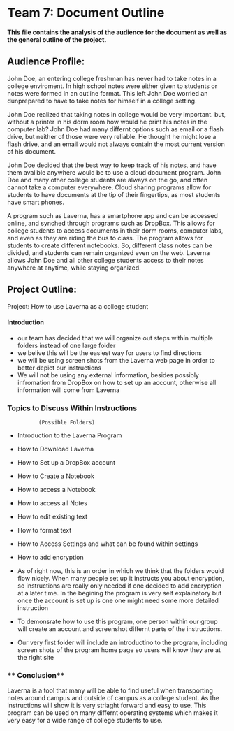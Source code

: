 # **Team 7: Document Outline**

**This file contains the analysis of the audience for the document as well as the general outline of the project.**

## **Audience Profile:**

John Doe, an entering college freshman has never had to take notes in a college enviroment. In high school notes were either given to students or notes were formed in an outline format. This left John Doe worried an dunprepared to have to take notes for himself in a college setting. 

John Doe realized that taking notes in college would be very important. but, without a printer in his dorm room how would he print his notes in the computer lab? John Doe had many differnt options such as email or a flash drive, but neither of those were very reliable. He thought he might lose a flash drive, and an email would not always contain the most current version of his document. 

John Doe decided that the best way to keep track of his notes, and have them avalible anywhere would be to use a cloud document program. John Doe and many other college students are always on the go, and often cannot take a computer everywhere. Cloud sharing programs allow for students to have documents at the tip of their fingertips, as most students have smart phones.

A program such as Laverna, has a smartphone app and can be accessed online, and synched through programs such as DropBox. This allows for college students to access documents in their dorm rooms, computer labs, and even as they are riding the bus to class. The program allows for students to create different notebooks. So, different class notes can be divided, and students can remain organized even on the web. Laverna allows John Doe and all other college students access to their notes anywhere at anytime, while staying organized. 

## **Project Outline:**

Project: How to use Laverna as a college student

#### **Introduction**
- our team has decided that we will organize out steps within multiple folders instead of one large folder
- we belive this will be the easiest way for users to find directions
- we will be using screen shots from the Laverna web page in order to better depict our instructions
- We will not be using any external information, besides possibly infromation from DropBox on how to set up an account, otherwise all information will come from Laverna

### **Topics to Discuss Within Instructions**
              (Possible Folders)
- Introduction to the Laverna Program
- How to Download Laverna
- How to Set up a DropBox account
- How to Create a Notebook
- How to access a Notebook
- How to access all Notes
- How to edit existing text
- How to format text
- How to Access Settings and what can be found within settings
- How to add encryption

- As of right now, this is an order in which we think that the folders would flow nicely. When many people set up it instructs you about encryption, so instructions are really only needed if one decided to add encryption at a later time. In the begining the program is very self explainatory but once the account is set up is one one might need some more detailed instruction
- To demonsrate how to use this program, one person within our group will create an account and screenshot differnt parts of the instructions. 
- Our very first folder will include an introductino to the program, including screen shots of the program home page so users will know they are at the right site

### ** Conclusion**

Laverna is a tool that many will be able to find useful when transporting notes around campus and outside of campus as a college student. As the instructions will show it is very striaght forward and easy to use. This program can be used on many differnt operating systems which makes it very easy for a wide range of college students to use.

